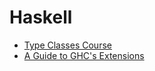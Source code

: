# Haskell

- [Type Classes Course](https://typeclasses.com/courses)
- [A Guide to GHC's Extensions](https://limperg.de/ghc-extensions/)
